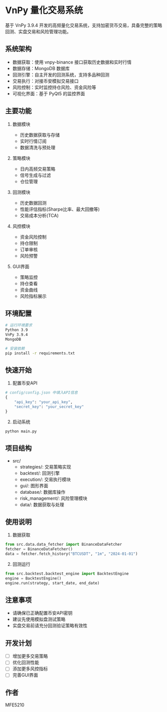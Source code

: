 # VnPy 量化交易系统

基于 VnPy 3.9.4 开发的高频量化交易系统，支持加密货币交易，具备完整的策略回测、实盘交易和风险管理功能。

## 系统架构

- 数据获取：使用 vnpy-binance 接口获取历史数据和实时行情
- 数据存储：MongoDB 数据库
- 回测引擎：自主开发的回测系统，支持多品种回测
- 交易执行：对接币安模拟交易接口
- 风险控制：实时监控持仓风险、资金风险等
- 可视化界面：基于 PyQt5 的监控界面

## 主要功能

1. 数据模块
   - 历史数据获取与存储
   - 实时行情订阅
   - 数据清洗与预处理

2. 策略模块
   - 日内高频交易策略
   - 信号生成与过滤
   - 仓位管理

3. 回测模块
   - 历史数据回测
   - 性能评估指标(Sharpe比率、最大回撤等)
   - 交易成本分析(TCA)

4. 风控模块
   - 资金风险控制
   - 持仓限制
   - 订单审核
   - 风险预警

5. GUI界面
   - 策略监控
   - 持仓查看
   - 资金曲线
   - 风险指标展示

## 环境配置

```bash
# 运行环境要求
Python 3.9
VnPy 3.9.4
MongoDB

# 安装依赖
pip install -r requirements.txt
```

## 快速开始

1. 配置币安API
```python
# config/config.json 中填入API信息
{
    "api_key": "your_api_key",
    "secret_key": "your_secret_key"
}
```

2. 启动系统
```python
python main.py
```

## 项目结构

- src/
  - strategies/: 交易策略实现
  - backtest/: 回测引擎
  - execution/: 交易执行模块
  - gui/: 图形界面
  - database/: 数据库操作
  - risk_management/: 风险管理模块
  - data/: 数据获取与处理

## 使用说明

1. 数据获取
```python
from src.data.data_fetcher import BinanceDataFetcher
fetcher = BinanceDataFetcher()
data = fetcher.fetch_history("BTCUSDT", "1m", "2024-01-01")
```

2. 回测运行
```python
from src.backtest.backtest_engine import BacktestEngine
engine = BacktestEngine()
engine.run(strategy, start_date, end_date)
```

## 注意事项

- 请确保已正确配置币安API密钥
- 建议先使用模拟盘测试策略
- 实盘交易前请充分回测验证策略有效性

## 开发计划

- [ ] 增加更多交易策略
- [ ] 优化回测性能
- [ ] 添加更多风控指标
- [ ] 完善GUI界面

## 作者

MFE5210
